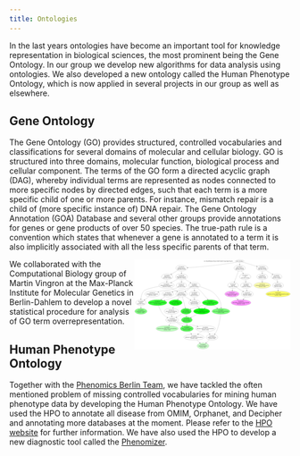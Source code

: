 ```yaml
---
title: Ontologies
---
```



In the last years ontologies have become an important tool for knowledge representation in biological sciences, the most prominent being the Gene Ontology. In our group we develop new algorithms for data analysis using ontologies. We also developed a new ontology called the Human Phenotype Ontology, which is now applied in several projects in our group as well as elsewhere.


Gene Ontology
------------

The Gene Ontology (GO) provides structured, controlled vocabularies and classifications for several domains of molecular and cellular biology. GO is structured into three domains, molecular function, biological process and cellular component. The terms of the GO form a directed acyclic graph (DAG), whereby individual terms are represented as nodes connected to more specific nodes by directed edges, such that each term is a more specific child of one or more parents. For instance, mismatch repair is a child of (more specific instance of) DNA repair. The Gene Ontology Annotation (GOA) Database and several other groups provide annotations for genes or gene products of over 50 species. The true-path rule is a convention which states that whenever a gene is annotated to a term it is also implicitly associated with all the less specific parents of that term.

<img style="float: right" src="/images/ontologizer.png">


We collaborated with the Computational Biology group of Martin Vingron at the Max-Planck Institute for Molecular Genetics in Berlin-Dahlem to develop a novel statistical procedure for analysis of GO term overrepresentation.

Human Phenotype Ontology
------------

Together with the <a href="https://phenomicsberlin.github.io/" target="_new2">Phenomics Berlin Team</a>, we have tackled the often mentioned problem of missing controlled vocabularies for mining human phenotype data by developing the Human Phenotype Ontology. We have used the HPO to annotate all disease from OMIM, Orphanet, and Decipher and annotating more databases at the moment. Please refer to the [HPO website](http://www.human-phenotype-ontology.org) for further information. We have also used the HPO to develop a new diagnostic tool called the [Phenomizer](http://compbio.charite.de/phenomizer).

